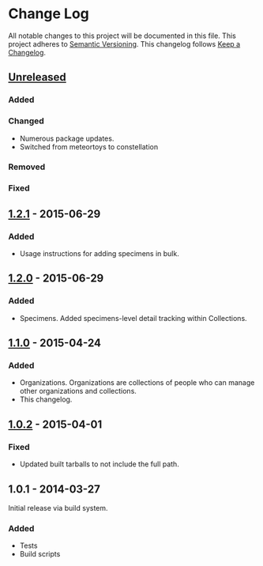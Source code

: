 # Change Log
All notable changes to this project will be documented in this file.
This project adheres to [Semantic Versioning](http://semver.org/).
This changelog follows [Keep a Changelog](http://keepachangelog.com/).

## [Unreleased][unreleased]
### Added

### Changed
- Numerous package updates.
- Switched from meteortoys to constellation

### Removed
### Fixed

## [1.2.1] - 2015-06-29
### Added
- Usage instructions for adding specimens in bulk.

## [1.2.0] - 2015-06-29
### Added
- Specimens. Added specimens-level detail tracking within Collections.

## [1.1.0] - 2015-04-24
### Added
- Organizations. Organizations are collections of people who can manage other organizations and collections.
- This changelog.

## [1.0.2] - 2015-04-01
### Fixed
- Updated built tarballs to not include the full path.

## 1.0.1 - 2014-03-27
Initial release via build system.

### Added
- Tests
- Build scripts

[unreleased]: https://github.com/TissueHub/TissueHub/compare/v1.2.0...HEAD
[1.2.1]: https://github.com/TissueHub/TissueHub/compare/v1.2.0...v1.2.1
[1.2.0]: https://github.com/TissueHub/TissueHub/compare/v1.1.0...v1.2.0
[1.1.0]: https://github.com/TissueHub/TissueHub/compare/v1.0.2...v1.1.0
[1.0.2]: https://github.com/TissueHub/TissueHub/compare/v1.0.1...v1.0.2